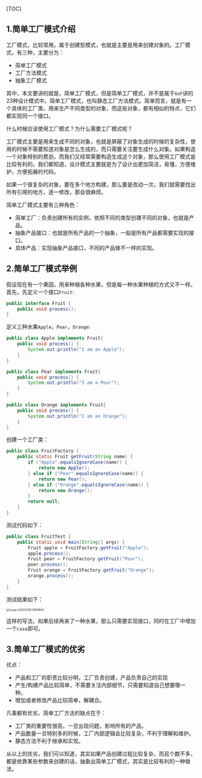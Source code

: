 [TOC]

## 1.简单工厂模式介绍

工厂模式，比较常用，属于创建型模式，也就是主要是用来创建对象的。工厂模式，有三种，主要分为：

- 简单工厂模式
- 工厂方法模式
- 抽象工厂模式

其中，本文要讲的就是，简单工厂模式，但是简单工厂模式，并不是属于`GoF`讲的23种设计模式中。简单工厂模式，也叫静态工厂方法模式。简单而言，就是有一个具体的工厂类，用来生产不同类型的对象，而这些对象，都有相似的特点，它们都实现同一个接口。



什么时候应该使用工厂模式？为什么需要工厂模式呢？

工厂模式主要是用来生成不同的对象，也就是屏蔽了对象生成的时候的复杂性，使用的时候不需要知道对象是怎么生成的，而只需要关注要生成什么对象。如果构造一个对象特别的费劲，而我们又经常需要构造生成这个对象，那么使用工厂模式是比较有利的。我们都知道，设计模式主要就是为了设计出更加简洁，易懂，方便维护，方便拓展的代码。

如果一个很复杂的对象，要在多个地方构建，那么要是改动一次，我们就需要找出所有引用的地方，逐一修改，那会很麻烦。



简单工厂模式主要有三种角色：

- 简单工厂：负责创建所有的实例，依照不同的类型创建不同的对象，也就是产品。
- 抽象产品接口：也就是所有产品的一个抽象，一般是所有产品都需要实现的接口。
- 具体产品：实现抽象产品接口，不同的产品做不一样的实现。

## 2.简单工厂模式举例

假设现在有一个果园，用来种植各种水果，但是每一种水果种植的方式又不一样。首先，先定义一个接口`Fruit`:

```java
public interface Fruit {
    public void process();
}
```

定义三种水果`Apple`，`Pear`，`Orange`:

```java
public class Apple implements Fruit{
    public void process() {
        System.out.println("I am an Apple");
    }
}
```

```java
public class Pear implements Fruit{
    public void process() {
        System.out.println("I am a Pear");
    }
}
```

```java
public class Orange implements Fruit{
    public void process() {
        System.out.println("I am an Orange");
    }
}
```

创建一个工厂类：

```java
public class FruitFactory {
    public static Fruit getFruit(String name) {
        if ("Apple".equalsIgnoreCase(name)) {
            return new Apple();
        } else if ("Pear".equalsIgnoreCase(name)) {
            return new Pear();
        } else if ("Orange".equalsIgnoreCase(name)) {
            return new Orange();
        }
        return null;
    }
}
```

测试代码如下：

```java
public class FruitTest {
    public static void main(String[] args) {
        Fruit apple = FruitFactory.getFruit("Apple");
        apple.process();
        Fruit pear = FruitFactory.getFruit("Pear");
        pear.process();
        Fruit orange = FruitFactory.getFruit("Orange");
        orange.process();
    }
}
```

测试结果如下：

<img src="https://markdownpicture.oss-cn-qingdao.aliyuncs.com/blog/image-20201218231609645.png" alt="image-20201218231609645" style="zoom:50%;" />

这样的写法，如果后续再来了一种水果，那么只需要实现接口，同时在工厂中增加一个`case`即可。



## 3.简单工厂模式的优劣

优点：

- 产品和工厂的职责比较分明，工厂负责创建，产品负责自己的实现
- 产生/构建产品比较简单，不需要关注内部细节，只需要知道自己想要哪一种。
- 增加或者修改产品比较简单，解耦合。



凡事都有优劣，简单工厂方法的缺点在于：

- 工厂类的重要性很高，一旦出现问题，影响所有的产品。
- 产品数量一旦特别多的时候，工厂内部逻辑会比较复杂，不利于理解和维护。
- 静态方法不利于继承和实现。



从以上的优劣，我们可以知道，其实如果产品创建过程比较复杂，而且个数不多，都是依靠某些参数来创建的话，抽象出简单工厂模式，其实是比较有利的一种做法。